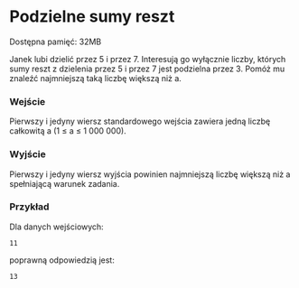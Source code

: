 # Podzielne sumy reszt
Dostępna pamięć: 32MB

Janek lubi dzielić przez 5 i przez 7. Interesują go wyłącznie liczby, których sumy reszt z dzielenia przez 5 i przez 7 jest podzielna przez 3. Pomóż mu znaleźć najmniejszą taką liczbę większą niż a.
### Wejście

Pierwszy i jedyny wiersz standardowego wejścia zawiera jedną liczbę całkowitą a (1 ≤ a ≤ 1 000 000).
### Wyjście

Pierwszy i jedyny wiersz wyjścia powinien najmniejszą liczbę większą niż a spełniającą warunek zadania.
### Przykład

Dla danych wejściowych:

```
11
```

poprawną odpowiedzią jest:

```
13
```
